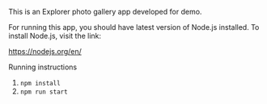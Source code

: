 This is an Explorer photo gallery app developed for demo.

For running this app, you should have latest version of Node.js installed. To install Node.js, visit the link:

https://nodejs.org/en/

Running instructions

1. ```npm install```
2. ```npm run start```
